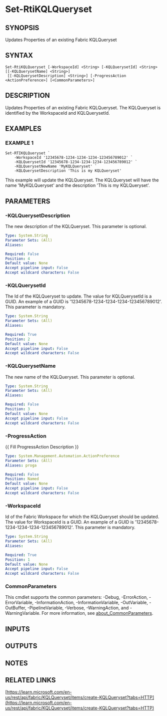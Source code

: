 # Set-RtiKQLQueryset

## SYNOPSIS
Updates Properties of an existing Fabric KQLQueryset

## SYNTAX

```
Set-RtiKQLQueryset [-WorkspaceId] <String> [-KQLQuerysetId] <String> [[-KQLQuerysetName] <String>]
 [[-KQLQuerysetDescription] <String>] [-ProgressAction <ActionPreference>] [<CommonParameters>]
```

## DESCRIPTION
Updates Properties of an existing Fabric KQLQueryset.
The KQLQueryset is identified by 
the WorkspaceId and KQLQuerysetId.

## EXAMPLES

### EXAMPLE 1
```
Set-RTIKQLQueryset `
    -WorkspaceId '12345678-1234-1234-1234-123456789012' `
    -KQLQuerysetId '12345678-1234-1234-1234-123456789012' `
    -KQLQuerysetNewName 'MyKQLQueryset' `
    -KQLQuerysetDescription 'This is my KQLQueryset'
```

This example will update the KQLQueryset.
The KQLQueryset will have the name 'MyKQLQueryset'
and the description 'This is my KQLQueryset'.

## PARAMETERS

### -KQLQuerysetDescription
The new description of the KQLQueryset.
This parameter is optional.

```yaml
Type: System.String
Parameter Sets: (All)
Aliases:

Required: False
Position: 4
Default value: None
Accept pipeline input: False
Accept wildcard characters: False
```

### -KQLQuerysetId
The Id of the KQLQueryset to update.
The value for KQLQuerysetId is a GUID.
An example of a GUID is '12345678-1234-1234-1234-123456789012'.
This parameter is mandatory.

```yaml
Type: System.String
Parameter Sets: (All)
Aliases:

Required: True
Position: 2
Default value: None
Accept pipeline input: False
Accept wildcard characters: False
```

### -KQLQuerysetName
The new name of the KQLQueryset.
This parameter is optional.

```yaml
Type: System.String
Parameter Sets: (All)
Aliases:

Required: False
Position: 3
Default value: None
Accept pipeline input: False
Accept wildcard characters: False
```

### -ProgressAction
{{ Fill ProgressAction Description }}

```yaml
Type: System.Management.Automation.ActionPreference
Parameter Sets: (All)
Aliases: proga

Required: False
Position: Named
Default value: None
Accept pipeline input: False
Accept wildcard characters: False
```

### -WorkspaceId
Id of the Fabric Workspace for which the KQLQueryset should be updated.
The value for WorkspaceId is a GUID. 
An example of a GUID is '12345678-1234-1234-1234-123456789012'.
This parameter is mandatory.

```yaml
Type: System.String
Parameter Sets: (All)
Aliases:

Required: True
Position: 1
Default value: None
Accept pipeline input: False
Accept wildcard characters: False
```

### CommonParameters
This cmdlet supports the common parameters: -Debug, -ErrorAction, -ErrorVariable, -InformationAction, -InformationVariable, -OutVariable, -OutBuffer, -PipelineVariable, -Verbose, -WarningAction, and -WarningVariable. For more information, see [about_CommonParameters](http://go.microsoft.com/fwlink/?LinkID=113216).

## INPUTS

## OUTPUTS

## NOTES

## RELATED LINKS

[https://learn.microsoft.com/en-us/rest/api/fabric/KQLQueryset/items/create-KQLQueryset?tabs=HTTP](https://learn.microsoft.com/en-us/rest/api/fabric/KQLQueryset/items/create-KQLQueryset?tabs=HTTP)

